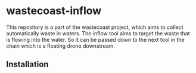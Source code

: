 # wastecoast-inflow

This repository is a part of the wastecoast project, which aims to collect automatically waste in waters.
The inflow tool aims to target the waste that is flowing into the water. So it can be passed down to the next tool in the chain which is a floating drone downstream.

## Installation

###
